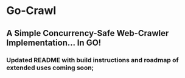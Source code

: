 # Go-Crawl 

## A Simple Concurrency-Safe Web-Crawler Implementation... In GO!

### Updated README with build instructions and roadmap of extended uses coming soon;
